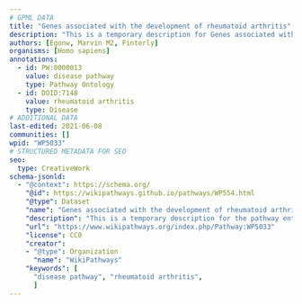```yaml
---
# GPML DATA
title: "Genes associated with the development of rheumatoid arthritis"
description: "This is a temporary description for Genes associated with the development of rheumatoid arthritis"
authors: [Egonw, Marvin M2, Finterly]
organisms: [Homo sapiens]
annotations:
  - id: PW:0000013
    value: disease pathway
    type: Pathway Ontology
  - id: DOID:7148
    value: rheumatoid arthritis
    type: Disease
# ADDITIONAL DATA
last-edited: 2021-06-08
communities: []
wpid: "WP5033"
# STRUCTURED METADATA FOR SEO
seo:
  type: CreativeWork
schema-jsonld:
  - "@context": https://schema.org/
    "@id": https://wikipathways.github.io/pathways/WP554.html
    "@type": Dataset
    "name": "Genes associated with the development of rheumatoid arthritis"
    "description": "This is a temporary description for the pathway entitled: Genes associated with the development of rheumatoid arthritis"
    "url": "https://www.wikipathways.org/index.php/Pathway:WP5033"
    "license": CC0
    "creator":
    - "@type": Organization
      "name": "WikiPathways"
    "keywords": [
      "disease pathway", "rheumatoid arthritis",
      ]
---
```

